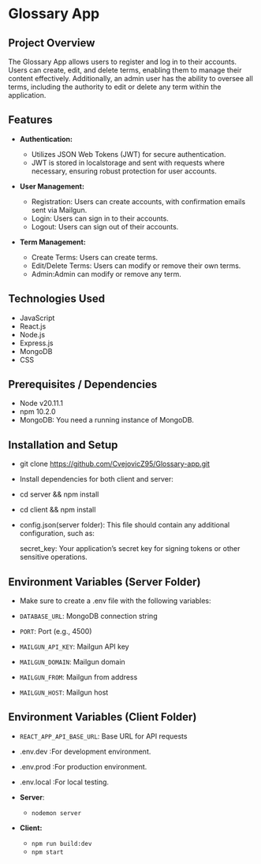 # Glossary App

## Project Overview

The Glossary App allows users to register and log in to their accounts. Users can create, edit, and delete terms, enabling them to manage their content effectively. Additionally, an admin user has the ability to oversee all terms, including the authority to edit or delete any term within the application.

## Features

- **Authentication:**
  - Utilizes JSON Web Tokens (JWT) for secure authentication.
  - JWT is stored in localstorage and sent with requests where necessary, ensuring   robust protection for user accounts.
  
- **User Management:**

  - Registration: Users can create accounts, with confirmation emails sent via Mailgun.
  - Login: Users can sign in to their accounts.
  - Logout: Users can sign out of their accounts.

- **Term Management:**

  - Create Terms: Users can create terms.
  - Edit/Delete Terms: Users can modify or remove their own terms.
  - Admin:Admin can modify or remove any term.

## Technologies Used

- JavaScript
- React.js
- Node.js
- Express.js
- MongoDB
- CSS

## Prerequisites / Dependencies

- Node v20.11.1
- npm 10.2.0
- MongoDB: You need a running instance of MongoDB.

## Installation and Setup

- git clone <https://github.com/CvejovicZ95/Glossary-app.git>
- Install dependencies for both client and server:
- cd server && npm install
- cd client && npm install
- config.json(server folder): This file should contain any additional configuration, such as:

    secret_key: Your application’s secret key for signing tokens or other sensitive operations.

## Environment Variables (Server Folder)

- Make sure to create a .env file with the following variables:

- `DATABASE_URL`: MongoDB connection string  
- `PORT`: Port (e.g., 4500)
- `MAILGUN_API_KEY`: Mailgun API key
- `MAILGUN_DOMAIN`: Mailgun domain
- `MAILGUN_FROM`: Mailgun from address
- `MAILGUN_HOST`: Mailgun host

## Environment Variables (Client Folder)

- `REACT_APP_API_BASE_URL`: Base URL for API requests
- .env.dev :For development environment.
- .env.prod :For production environment.
- .env.local :For local testing.

- **Server**:
  - `nodemon server`
- **Client:**
  - `npm run build:dev`
  - `npm start`
